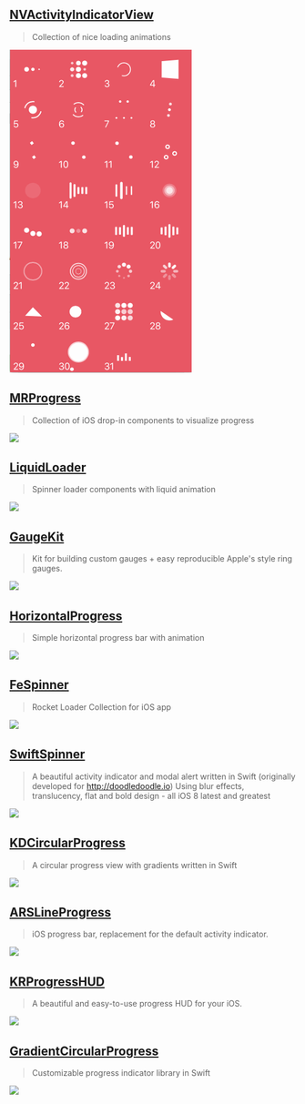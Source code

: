 [NVActivityIndicatorView](https://github.com/ninjaprox/NVActivityIndicatorView)
--
> Collection of nice loading animations

![](https://raw.githubusercontent.com/ninjaprox/NVActivityIndicatorView/master/Demo.gif)

[MRProgress](https://github.com/mrackwitz/MRProgress)
--
> Collection of iOS drop-in components to visualize progress

![](https://github.com/mrackwitz/MRProgress/raw/master/Images/screenshot_005_2.jpg)

[LiquidLoader](https://github.com/yoavlt/LiquidLoader)
--
> Spinner loader components with liquid animation

![](https://github.com/yoavlt/LiquidLoader/raw/master/Demo/grow-circle.gif?raw=true)

[GaugeKit](https://github.com/skywinder/GaugeKit)
--
> Kit for building custom gauges + easy reproducible Apple's style ring gauges.

![](https://raw.githubusercontent.com/skywinder/GaugeKit/master/Images/gauge.gif)

[HorizontalProgress](https://github.com/AliThink/HorizontalProgress)
--
> Simple horizontal progress bar with animation

![](https://github.com/AliThink/HorizontalProgress/raw/master/HorizontalProgress-demo.gif)

[FeSpinner](https://github.com/NghiaTranUIT/FeSpinner)
--
> Rocket Loader Collection for iOS app

![](https://camo.githubusercontent.com/efc8fa347b8d0e3b8054a9ee240364562a586e41/687474703a2f2f6e676869617472616e2e6d652f77702d636f6e74656e742f75706c6f6164732f323031352f30312f48616e6477726974696e672e676966)

[SwiftSpinner](https://github.com/icanzilb/SwiftSpinner)
--
> A beautiful activity indicator and modal alert written in Swift (originally developed for http://doodledoodle.io) Using blur effects, translucency, flat and bold design - all iOS 8 latest and greatest

![](https://raw.githubusercontent.com/icanzilb/SwiftSpinner/master/etc/spinner-preview.gif)

[KDCircularProgress](https://github.com/kaandedeoglu/KDCircularProgress)
--
> A circular progress view with gradients written in Swift

![](https://raw.githubusercontent.com/kaandedeoglu/KDCircularProgress/master/screenshot.gif)

[ARSLineProgress](https://github.com/soberman/ARSLineProgress)
--
> iOS progress bar, replacement for the default activity indicator.

![](https://camo.githubusercontent.com/844fa4e1da4498cbcd208a9c0080193a8d42efe8/687474703a2f2f6769742e617273656e6b696e2e636f6d2f4152534c696e6550726f67726573732f4152534c696e6550726f67726573735f70726f67726573735f776974685f737563636573732e676966)

[KRProgressHUD](https://github.com/krimpedance/KRProgressHUD)
--
> A beautiful and easy-to-use progress HUD for your iOS.

![](https://github.com/krimpedance/KRProgressHUD/blob/master/Resources/demo.gif)

## [GradientCircularProgress](https://github.com/keygx/GradientCircularProgress)
> Customizable progress indicator library in Swift

![](https://github.com/keygx/GradientCircularProgress/raw/master/images/scr_BlueDarkStyle_01.png)
